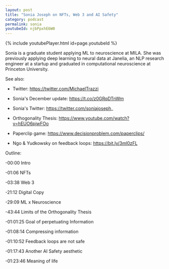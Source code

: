 ```yaml
---
layout: post
title: "Sonia Joseph on NFTs, Web 3 and AI Safety"
category: podcast
permalink: sonia
youtubeId: njbPpxhE6W0
---
```


{% include youtubePlayer.html id=page.youtubeId %}

Sonia is a graduate student applying ML to neuroscience at MILA. She was previously applying deep learning to neural data at Janelia, an NLP research engineer at a startup and graduated in computational neuroscience at Princeton University.

See also:
- Twitter: https://twitter.com/MichaelTrazzi

- Sonia's December update: https://t.co/z0GRqDTnWm

- Sonia's Twitter: https://twitter.com/soniajoseph_

- Orthogonality Thesis: https://www.youtube.com/watch?v=hEUO6pjwFOo

- Paperclip game: https://www.decisionproblem.com/paperclips/

- Ngo & Yudkowsky on feedback loops: https://bit.ly/3ml0zFL

Outline:

-00:00 Intro

-01:06 NFTs

-03:38 Web 3

-21:12 Digital Copy

-29:09 ML x Neuroscience

-43:44 Limits of the Orthogonality Thesis

-01:01:25 Goal of perpetuating Information

-01:08:14 Compressing information

-01:10:52 Feedback loops are not safe

-01:17:43 Another AI Safety aesthetic

-01:23:46 Meaning of life